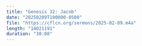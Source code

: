 ```yaml
---
title: "Genesis 32: Jacob"
date: "20250209T100000-0500"
file: "https://cflcn.org/sermons/2025-02-09.m4a"
length: "14021191"
duration: "30:08"
---
```

